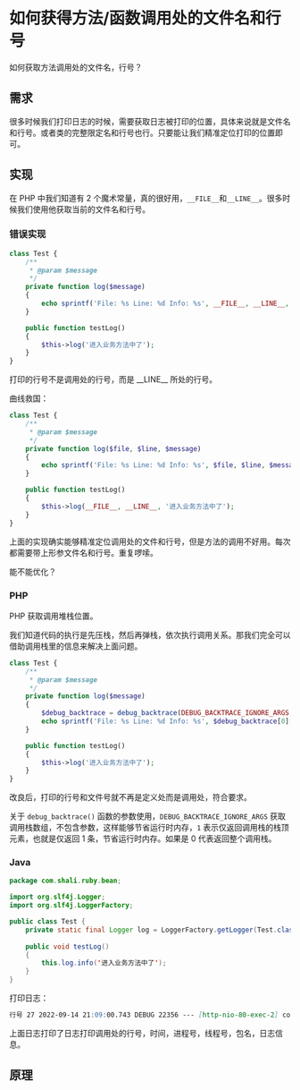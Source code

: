 # 如何获得方法/函数调用处的文件名和行号


如何获取方法调用处的文件名，行号？

## 需求

很多时候我们打印日志的时候，需要获取日志被打印的位置，具体来说就是文件名和行号。或者类的完整限定名和行号也行。只要能让我们精准定位打印的位置即可。

## 实现

在 PHP 中我们知道有 2 个魔术常量，真的很好用，`__FILE__`和`__LINE__`。很多时候我们使用他获取当前的文件名和行号。

### 错误实现

```php
class Test {
    /**
     * @param $message
     */
    private function log($message)
    {
        echo sprintf('File: %s Line: %d Info: %s', __FILE__, __LINE__, $message);
    }

    public function testLog()
    {
        $this->log('进入业务方法中了');
    }
}
```

打印的行号不是调用处的行号，而是 \_\_LINE\_\_ 所处的行号。

曲线救国：

```php
class Test {
    /**
     * @param $message
     */
    private function log($file, $line, $message)
    {
        echo sprintf('File: %s Line: %d Info: %s', $file, $line, $message);
    }

    public function testLog()
    {
        $this->log(__FILE__, __LINE__, '进入业务方法中了');
    }
}
```

上面的实现确实能够精准定位调用处的文件和行号，但是方法的调用不好用。每次都需要带上形参文件名和行号。重复啰嗦。

能不能优化？

### PHP

PHP 获取调用堆栈位置。

我们知道代码的执行是先压栈，然后再弹栈，依次执行调用关系。那我们完全可以借助调用栈里的信息来解决上面问题。

```php
class Test {
    /**
     * @param $message
     */
    private function log($message)
    {
        $debug_backtrace = debug_backtrace(DEBUG_BACKTRACE_IGNORE_ARGS, 1);
        echo sprintf('File: %s Line: %d Info: %s', $debug_backtrace[0]['file'], $debug_backtrace[0]['line'], $message);
    }

    public function testLog()
    {
        $this->log('进入业务方法中了');
    }
}
```

改良后，打印的行号和文件号就不再是定义处而是调用处，符合要求。

关于 `debug_backtrace()` 函数的参数使用，`DEBUG_BACKTRACE_IGNORE_ARGS` 获取调用栈数组，不包含参数，这样能够节省运行时内存，`1` 表示仅返回调用栈的栈顶元素，也就是仅返回 1 条，节省运行时内存。如果是 0 代表返回整个调用栈。

### Java

```java
package com.shali.ruby.bean;

import org.slf4j.Logger;
import org.slf4j.LoggerFactory;

public class Test {
    private static final Logger log = LoggerFactory.getLogger(Test.class);
    
    public void testLog()
    {
        this.log.info('进入业务方法中了');
    }
}
```

打印日志：

```markdown
行号 27 2022-09-14 21:09:00.743 DEBUG 22356 --- [http-nio-80-exec-2] com.shali.ruby.bean.Test : 进入业务方法中了
```

上面日志打印了日志打印调用处的行号，时间，进程号，线程号，包名，日志信息。

## 原理


